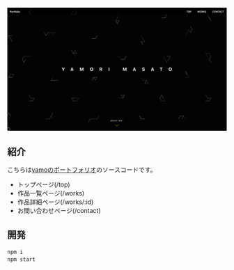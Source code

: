 [![portfolio](public/readme.png)](https://yamorimasato.com)

## 紹介

こちらは[yamoのポートフォリオ](https://yamorimasato.com)のソースコードです。

- トップページ(/top)
- 作品一覧ページ(/works)
- 作品詳細ページ(/works/:id)
- お問い合わせページ(/contact)

## 開発

```bash
npm i
npm start
```